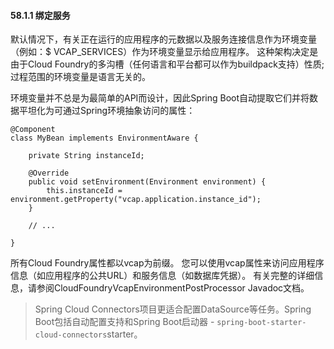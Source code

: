 #### 58.1.1 绑定服务

默认情况下，有关正在运行的应用程序的元数据以及服务连接信息作为环境变量（例如：$ VCAP\_SERVICES）作为环境变量显示给应用程序。 这种架构决定是由于Cloud Foundry的多沟槽（任何语言和平台都可以作为buildpack支持）性质; 过程范围的环境变量是语言无关的。

环境变量并不总是为最简单的API而设计，因此Spring Boot自动提取它们并将数据平坦化为可通过Spring环境抽象访问的属性：

```
@Component
class MyBean implements EnvironmentAware {

    private String instanceId;

    @Override
    public void setEnvironment(Environment environment) {
        this.instanceId = environment.getProperty("vcap.application.instance_id");
    }

    // ...

}
```

所有Cloud Foundry属性都以vcap为前缀。 您可以使用vcap属性来访问应用程序信息（如应用程序的公共URL）和服务信息（如数据库凭据）。 有关完整的详细信息，请参阅CloudFoundryVcapEnvironmentPostProcessor Javadoc文档。

> Spring Cloud Connectors项目更适合配置DataSource等任务。Spring Boot包括自动配置支持和Spring Boot启动器 - `spring-boot-starter-cloud-connectors`starter。




